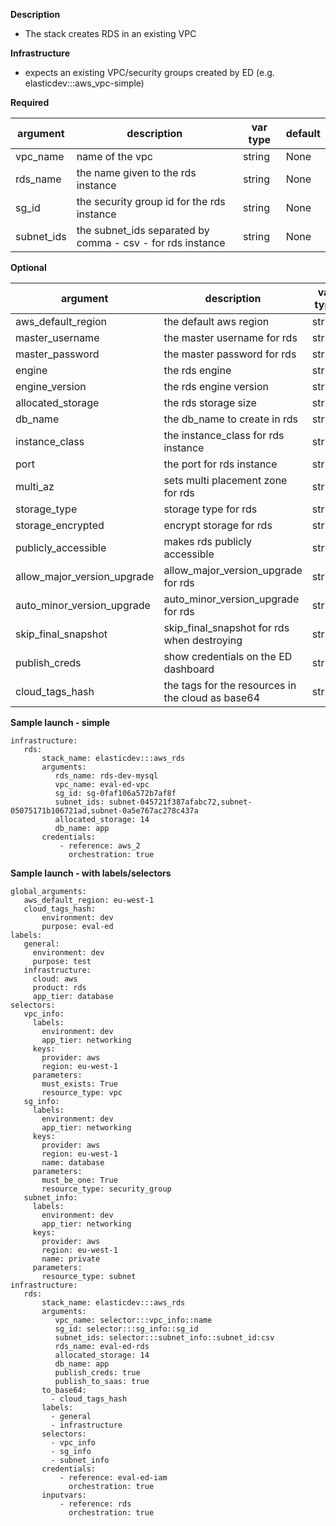 **Description**

  - The stack creates RDS in an existing VPC

**Infrastructure**

  - expects an existing VPC/security groups created by ED (e.g. elasticdev:::aws_vpc-simple)

**Required**

| argument      | description                            | var type | default      |
| ------------- | -------------------------------------- | -------- | ------------ |
| vpc_name   | name of the vpc                 | string   | None         |
| rds_name   | the name given to the rds instance | string   | None         |
| sg_id   | the security group id for the rds instance | string   | None         |
| subnet_ids   | the subnet_ids separated by comma - csv - for rds instance | string   | None         |

**Optional**

| argument           | description                            | var type |  default      |
| ------------- | -------------------------------------- | -------- | ------------ |
| aws_default_region   | the default aws region               | string   | us-west-1         |
| master_username   | the master username for rds               | string   | random        |
| master_password   | the master password for rds               | string   | random        |
| engine | the rds engine | string | MySQL   |
| engine_version | the rds engine version | string | 5.7   |
| allocated_storage | the rds storage size | string | 10   |
| db_name | the db_name to create in rds | string | random   |
| instance_class | the instance_class for rds instance | string | db.t2.micro   |
| port | the port for rds instance | string | 3306   |
| multi_az | sets multi placement zone for rds | string | false   |
| storage_type | storage type for rds | string | gp2   |
| storage_encrypted | encrypt storage for rds | string | false   |
| publicly_accessible | makes rds publicly accessible | string | false   |
| allow_major_version_upgrade | allow_major_version_upgrade for rds | string | true   |
| auto_minor_version_upgrade | auto_minor_version_upgrade for rds | string | true   |
| skip_final_snapshot | skip_final_snapshot for rds when destroying | string | true   |
| publish_creds | show credentials on the ED dashboard | string | True   |
| cloud_tags_hash | the tags for the resources in the cloud as base64 | string  | None         |

**Sample launch - simple**

```
infrastructure:
   rds:
       stack_name: elasticdev:::aws_rds
       arguments:
          rds_name: rds-dev-mysql
          vpc_name: eval-ed-vpc
          sg_id: sg-0faf106a572b7af8f
          subnet_ids: subnet-045721f387afabc72,subnet-05075171b106721ad,subnet-0a5e767ac278c437a
          allocated_storage: 14
          db_name: app
       credentials:
           - reference: aws_2
             orchestration: true
```

**Sample launch - with labels/selectors**

```
global_arguments:
   aws_default_region: eu-west-1
   cloud_tags_hash:
       environment: dev
       purpose: eval-ed
labels:
   general:
     environment: dev
     purpose: test
   infrastructure:
     cloud: aws
     product: rds
     app_tier: database
selectors:
   vpc_info:
     labels:
       environment: dev
       app_tier: networking
     keys:
       provider: aws
       region: eu-west-1
     parameters:
       must_exists: True
       resource_type: vpc
   sg_info:
     labels:
       environment: dev
       app_tier: networking
     keys:
       provider: aws
       region: eu-west-1
       name: database
     parameters:
       must_be_one: True
       resource_type: security_group
   subnet_info:
     labels:
       environment: dev
       app_tier: networking
     keys:
       provider: aws
       region: eu-west-1
       name: private
     parameters:
       resource_type: subnet
infrastructure:
   rds:
       stack_name: elasticdev:::aws_rds
       arguments:
          vpc_name: selector:::vpc_info::name
          sg_id: selector:::sg_info::sg_id
          subnet_ids: selector:::subnet_info::subnet_id:csv
          rds_name: eval-ed-rds
          allocated_storage: 14
          db_name: app
          publish_creds: true
          publish_to_saas: true
       to_base64:
         - cloud_tags_hash
       labels:
         - general
         - infrastructure
       selectors:
         - vpc_info
         - sg_info
         - subnet_info
       credentials:
           - reference: eval-ed-iam
             orchestration: true
       inputvars:
           - reference: rds
             orchestration: true
```
